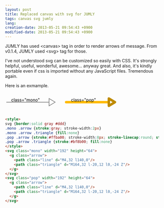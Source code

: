 ```yaml
---
layout: post
title: Replaced canvas with svg for JUMLY
tags: canvas svg jumly
lang:
creation-date: 2013-05-21 09:54:43 +0900
modified-date: 2013-05-21 09:54:43 +0900
---
```

JUMLY has used &lt;canvas&gt; tag in order to render arrows of message.
From v0.1.4, JUMLY used &lt;svg&gt; tag for those.

I've not understood svg can be customized so easily with CSS.
It's strongly helpful, useful, wonderful, awesome... anyway great.
And also, it's kindly portable even if css is imported without any JavaScript files.
Tremendous again.

Here is an exmample.

<style>
svg {border:solid gray #ddd}
.mono .arrow {stroke:gray; stroke-width:2px}
.mono .arrow .triangle {fill:none}
.pop .arrow {stroke:#ffba00; stroke-width:8px; stroke-linecap:round; stroke-linejoin:round}
.pop .arrow .triangle {stroke:#bf8b00; fill:none}
</style>
<svg class="mono" width="192" height="64">
  <g class="arrow">
    <path class="line" d="M4,32 l140,0"/>
    <path class="triangle" d="M164,32 l-20,12 l0,-24 Z"/>
  </g>
  <text x='20' y='30' style='text-anchor:start'>class="mono"</text>
</svg>
<svg class="pop" width="192" height="64">
  <g class="arrow">
    <path class="line" d="M4,32 l140,0"/>
    <path class="triangle" d="M164,32 l-20,12 l0,-24 Z"/>
  </g>
  <text x='20' y='30' style='text-anchor:start'>class="pop"</text>
</svg>

```html
<style>
svg {border:solid gray #ddd}
.mono .arrow {stroke:gray; stroke-width:2px}
.mono .arrow .triangle {fill:none}
.pop .arrow {stroke:#ffba00; stroke-width:8px; stroke-linecap:round; stroke-linejoin:round}
.pop .arrow .triangle {stroke:#bf8b00; fill:none}
</style>
<svg class="mono" width="192" height="64">
  <g class="arrow">
    <path class="line" d="M4,32 l140,0"/>
    <path class="triangle" d="M164,32 l-20,12 l0,-24 Z"/>
  </g>
</svg>
<svg class="pop" width="192" height="64">
  <g class="arrow">
    <path class="line" d="M4,32 l140,0"/>
    <path class="triangle" d="M164,32 l-20,12 l0,-24 Z"/>
  </g>
</svg>
```

